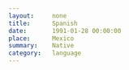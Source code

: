 ```yaml
---
layout:     none
title:      Spanish
date:       1991-01-28 00:00:00
place:      Mexico
summary:    Native
category:   language
---
```

